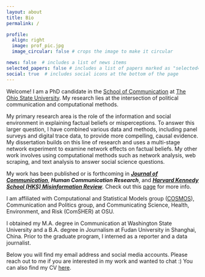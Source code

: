 ```yaml
---
layout: about
title: Bio
permalink: /

profile:
  align: right
  image: prof_pic.jpg
  image_circular: false # crops the image to make it circular

news: false  # includes a list of news items
selected_papers: false # includes a list of papers marked as "selected={true}"
social: true  # includes social icons at the bottom of the page
---
```




Welcome! I am a PhD candidate in the [School of Communication](https://comm.osu.edu/ "School of Communication") at [The Ohio State University](https://www.osu.edu/ "The Ohio State University"). My research lies at the intersection of political communication and computational methods. 

My primary research area is the role of the information and social environment in explaining factual beliefs or misperceptions. To answer this larger question, I have combined various data and methods, including panel surveys and digital trace data, to provide more compelling, causal evidence. My dissertation builds on this line of research and uses a multi-stage network experiment to examine network effects on factual beliefs. My other work involves using computational methods such as network analysis, web scraping, and text analysis to answer social science questions.

My work has been published or is forthcoming in ***[Journal of Communication](https://doi.org/10.1093/joc/jqad017 "Journal of Communication")***, ***Human Communication Research***, and ***[Harvard Kennedy School (HKS) Misinformation Review](https://doi.org/10.37016/mr-2020-59 "Harvard Kennedy School (HKS) Misinformation Review")***. Check out this [page](https://qinlicomm.github.io/research/ "page") for more info.

I am affiliated with Computational and Statistical Models group ([COSMOS](https://osu-cosmos.group/ "COSMOS")), Communication and Politics group, and Communicating Science, Health, Environment, and Risk (ComSHER) at OSU. 

I obtained my M.A. degree in Communication at Washington State University and a B.A. degree in Journalism at Fudan University in Shanghai, China. Prior to the graduate program, I interned as a reporter and a data journalist.

Below you will find my email address and social media accounts. Please reach out to me if you are interested in my work and wanted to chat :) You can also find my CV [here](https://qinlicomm.github.io/assets/pdf/Qin_Li_Public_CV.pdf "here").
